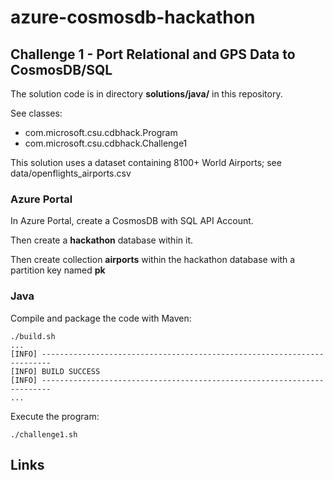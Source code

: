 # azure-cosmosdb-hackathon

## Challenge 1 - Port Relational and GPS Data to CosmosDB/SQL

The solution code is in directory **solutions/java/** in this repository.

See classes:
- com.microsoft.csu.cdbhack.Program
- com.microsoft.csu.cdbhack.Challenge1

This solution uses a dataset containing 8100+ World Airports;
see data/openflights_airports.csv

### Azure Portal

In Azure Portal, create a CosmosDB with SQL API Account.

Then create a **hackathon** database within it.

Then create collection **airports** within the hackathon database
with a partition key named **pk**

### Java

Compile and package the code with Maven:
```
./build.sh
...
[INFO] ------------------------------------------------------------------------
[INFO] BUILD SUCCESS
[INFO] ------------------------------------------------------------------------
...
```

Execute the program:
```
./challenge1.sh
```

## Links

